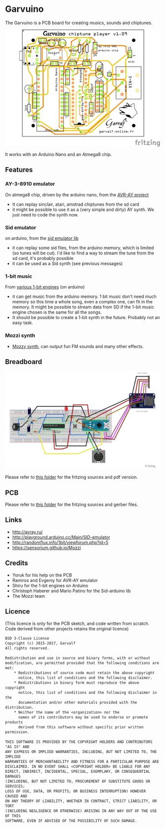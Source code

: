 

# Garvuino 

The Garvuino is a PCB board for creating musics, sounds and chiptunes.

![](garvuino_pcb.png)

It works with an Arduino Nano and an Atmega8 chip.

## Features 

### AY-3-8910 emulator 

On atmega8 chip, driven by the arduino nano, from the [AVR-AY project](http://avray.ru/)

 * It can replay sinclair, atari, amstrad chiptunes from the sd card
 * it might be possible to use it as a (very simple and dirty) AY synth. We just need to code the synth now.

### Sid emulator 

on arduino, from the [sid emulator lib](http://playground.arduino.cc/Main/SID-emulator)

 * it can replay some sid files, from the arduino memory, which is limited (so tunes will be cut). I'd like to find a way to stream the tune from the sd card, it's probably possible
 * it can be used as a Sid synth (see previous messages)

### 1-bit music 

From [various 1-bit engines](http://randomflux.info/1bit/viewforum.php?id=5) (on arduino)

 * it can get music from the arduino memory. 1 bit music don't need much memory so this time a whole song, even a complex one, can fit in the memory. It might be possible to stream data from SD if the 1-bit music engine chosen is the same for all the songs.
 * It should be possible to create a 1-bit synth in the future. Probably not an easy task.

### Mozzi synth 

 * [Mozzy synth](https://sensorium.github.io/Mozzi), can output fun FM sounds and many other effects.

## Breadboard 

![](breadboard/garvuino_09g_breadboard_only_bb.png)

Please refer to [this folder](breadboard) for the fritzing sources and pdf version.

## PCB 

Please refer to [this folder](pcb) for the fritzing sources and gerber files.

## Links 

 * http://avray.ru/
 * http://playground.arduino.cc/Main/SID-emulator
 * http://randomflux.info/1bit/viewforum.php?id=5
 * https://sensorium.github.io/Mozzi

## Credits 

 * Yoruk for his help on the PCB
 * Ramiros and Evgeniy for AVR-AY emulator
 * Shiru for the 1-bit engines on Arduino
 * Christoph Haberer and Mario Patino for the Sid-arduino lib
 * The Mozzi team

## Licence 

(This licence is only for the PCB sketch, and code written from scratch. 
Code derived from other projects retains the original licence)

    BSD 3-Clause License
    Copyright (c) 2015-2017, Garvalf
    All rights reserved.
    
    Redistribution and use in source and binary forms, with or without
    modification, are permitted provided that the following conditions are met:
        * Redistributions of source code must retain the above copyright
          notice, this list of conditions and the following disclaimer.
        * Redistributions in binary form must reproduce the above copyright
          notice, this list of conditions and the following disclaimer in the
          documentation and/or other materials provided with the distribution.
        * Neither the name of the <organization> nor the
          names of its contributors may be used to endorse or promote products
          derived from this software without specific prior written permission.
    
    THIS SOFTWARE IS PROVIDED BY THE COPYRIGHT HOLDERS AND CONTRIBUTORS "AS IS" AND
    ANY EXPRESS OR IMPLIED WARRANTIES, INCLUDING, BUT NOT LIMITED TO, THE IMPLIED
    WARRANTIES OF MERCHANTABILITY AND FITNESS FOR A PARTICULAR PURPOSE ARE
    DISCLAIMED. IN NO EVENT SHALL <COPYRIGHT HOLDER> BE LIABLE FOR ANY
    DIRECT, INDIRECT, INCIDENTAL, SPECIAL, EXEMPLARY, OR CONSEQUENTIAL DAMAGES
    (INCLUDING, BUT NOT LIMITED TO, PROCUREMENT OF SUBSTITUTE GOODS OR SERVICES;
    LOSS OF USE, DATA, OR PROFITS; OR BUSINESS INTERRUPTION) HOWEVER CAUSED AND
    ON ANY THEORY OF LIABILITY, WHETHER IN CONTRACT, STRICT LIABILITY, OR TORT
    (INCLUDING NEGLIGENCE OR OTHERWISE) ARISING IN ANY WAY OUT OF THE USE OF THIS
    SOFTWARE, EVEN IF ADVISED OF THE POSSIBILITY OF SUCH DAMAGE.

